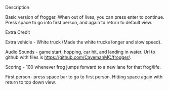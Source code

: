 Description

Basic version of frogger. When out of lives, you can press enter to continue. Press space to go into first person, and again to return to default view. 

Extra Credit

Extra vehicle - White truck (Made the white trucks longer and slow speed).

Audio Sounds - game start, hopping, car hit, and landing in water. Url to github with files is https://github.com/CavemanMC/frogger/.

Scoring - 100 whenever frog jumps forward to a new lane for that frog/life.

First person- press space bar to go to first person. Hitting space again with return to top down view.

